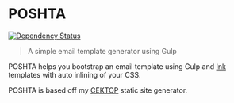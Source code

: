 # POSHTA

[![Dependency Status](https://david-dm.org/eswat/poshta.svg)](https://david-dm.org/eswat/poshta)

> A simple email template generator using Gulp

POSHTA helps you bootstrap an email template using Gulp and [Ink](https://github.com/zurb/ink) templates with auto inlining of your CSS.

POSHTA is based off my [CEKTOP](https://github.com/ESWAT/CEKTOP) static site generator.
